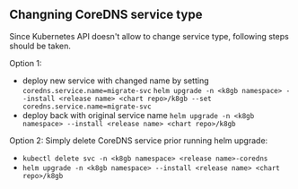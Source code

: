 ## Changning CoreDNS service type
Since Kubernetes API doesn't allow to change service type, following steps should be taken.

Option 1:
* deploy new service with changed name by setting `coredns.service.name=migrate-svc`
  ```helm upgrade -n <k8gb namespace> --install <release name> <chart repo>/k8gb --set coredns.service.name=migrate-svc```
* deploy back with original service name
  ```helm upgrade -n <k8gb namespace> --install <release name> <chart repo>/k8gb```

Option 2:
Simply delete CoreDNS service prior running helm upgrade:
* ```kubectl delete svc -n <k8gb namespace> <release name>-coredns```
* ```helm upgrade -n <k8gb namespace> --install <release name> <chart repo>/k8gb```
